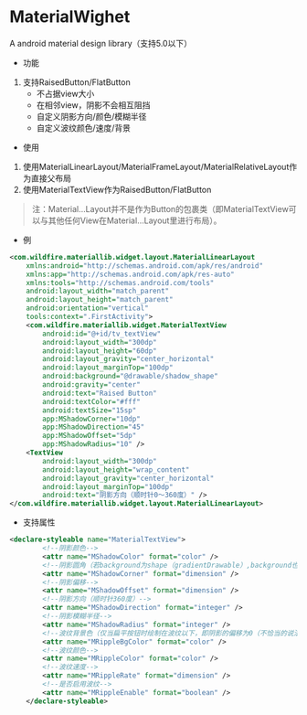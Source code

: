 # MaterialWighet
A android material design library（支持5.0以下）

* 功能

1. 支持RaisedButton/FlatButton
   * 不占据view大小
   * 在相邻view，阴影不会相互阻挡
   * 自定义阴影方向/颜色/模糊半径
   * 自定义波纹颜色/速度/背景

* 使用

1. 使用MaterialLinearLayout/MaterialFrameLayout/MaterialRelativeLayout作为直接父布局
2. 使用MaterialTextView作为RaisedButton/FlatButton

> 注：Material…Layout并不是作为Button的包裹类（即MaterialTextView可以与其他任何View在Material…Layout里进行布局）。

* 例

```xml
<com.wildfire.materiallib.widget.layout.MaterialLinearLayout
    xmlns:android="http://schemas.android.com/apk/res/android"
    xmlns:app="http://schemas.android.com/apk/res-auto"
    xmlns:tools="http://schemas.android.com/tools"
    android:layout_width="match_parent"
    android:layout_height="match_parent"
    android:orientation="vertical"
    tools:context=".FirstActivity">
    <com.wildfire.materiallib.widget.MaterialTextView
        android:id="@+id/tv_textView"
        android:layout_width="300dp"
        android:layout_height="60dp"
        android:layout_gravity="center_horizontal"
        android:layout_marginTop="100dp"
        android:background="@drawable/shadow_shape"
        android:gravity="center"
        android:text="Raised Button"
        android:textColor="#fff"
        android:textSize="15sp"
        app:MShadowCorner="10dp"
        app:MShadowDirection="45"
        app:MShadowOffset="5dp"
        app:MShadowRadius="10" />
    <TextView
        android:layout_width="300dp"
        android:layout_height="wrap_content"
        android:layout_gravity="center_horizontal"
        android:layout_marginTop="100dp"
        android:text="阴影方向（顺时针0～360度）" />
</com.wildfire.materiallib.widget.layout.MaterialLinearLayout>
```

* 支持属性

```xml
<declare-styleable name="MaterialTextView">
        <!--阴影颜色-->
        <attr name="MShadowColor" format="color" />
        <!--阴影圆角（若background为shape（gradientDrawable）,background也会进行圆角）-->
        <attr name="MShadowCorner" format="dimension" />
        <!--阴影偏移-->
        <attr name="MShadowOffset" format="dimension" />
        <!--阴影方向（顺时针360度）-->
        <attr name="MShadowDirection" format="integer" />
        <!--阴影模糊半径-->
        <attr name="MShadowRadius" format="integer" />
        <!--波纹背景色（仅当扁平按钮时绘制在波纹以下，即阴影的偏移为0（不恰当的说法））-->
        <attr name="MRippleBgColor" format="color" />
        <!--波纹颜色-->
        <attr name="MRippleColor" format="color" />
        <!--波纹速度-->
        <attr name="MRippleRate" format="dimension" />
        <!--是否启用波纹-->
        <attr name="MRippleEnable" format="boolean" />
    </declare-styleable>
```